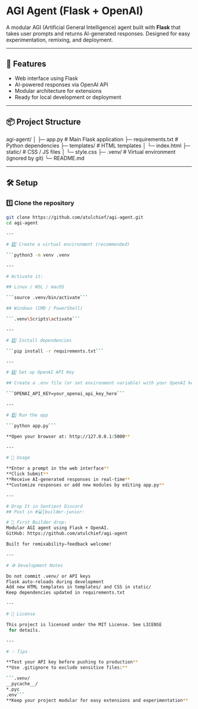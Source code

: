 # AGI Agent (Flask + OpenAI)

A modular AGI (Artificial General Intelligence) agent built with **Flask** that takes user prompts and returns AI-generated responses. Designed for easy experimentation, remixing, and deployment.

---

## 🚀 Features

- Web interface using Flask
- AI-powered responses via OpenAI API
- Modular architecture for extensions
- Ready for local development or deployment

---

## 📦 Project Structure

agi-agent/
│
├─ app.py # Main Flask application
├─ requirements.txt # Python dependencies
├─ templates/ # HTML templates
│ └─ index.html
├─ static/ # CSS / JS files
│ └─ style.css
├─ .venv/ # Virtual environment (ignored by git)
└─ README.md


---

## 🛠️ Setup

### 1️⃣ Clone the repository

```bash
git clone https://github.com/atulchief/agi-agent.git
cd agi-agent

---

# 2️⃣ Create a virtual environment (recommended)

```python3 -m venv .venv

---

# Activate it:

## Linux / WSL / macOS

```source .venv/bin/activate```

## Windows (CMD / PowerShell)

```.venv\Scripts\activate```

---

# 3️⃣ Install dependencies

```pip install -r requirements.txt```

---

# 4️⃣ Set up OpenAI API Key

## Create a .env file (or set environment variable) with your OpenAI key:

```OPENAI_API_KEY=your_openai_api_key_here```

---

# 5️⃣ Run the app

```python app.py```

**Open your browser at: http://127.0.0.1:5000**

---

# 📝 Usage

**Enter a prompt in the web interface**
**Click Submit**
**Receive AI-generated responses in real-time**
**Customize responses or add new modules by editing app.py**

---

# Drop It in Sentient Discord
## Post in #💻│builder-junior:

# 🚀 First Builder drop:
Modular AGI agent using Flask + OpenAI.
GitHub: https://github.com/atulchief/agi-agent

Built for remixability—feedback welcome!

---

# ⚙️ Development Notes

Do not commit .venv/ or API keys
Flask auto-reloads during development
Add new HTML templates in templates/ and CSS in static/
Keep dependencies updated in requirements.txt

---

# 📜 License

This project is licensed under the MIT License. See LICENSE
 for details.

---

# 💡 Tips

**Test your API key before pushing to production**
**Use .gitignore to exclude sensitive files:**

```.venv/
__pycache__/
*.pyc
.env```
**Keep your project modular for easy extensions and experimentation**
